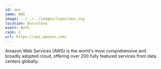 ```yaml
---
id: aws
name: AWS
image: ../../../images/logos/aws.svg
location: Barcelona
event: Both
rank: 2
url: https://aws.amazon.com/
---
```

Amazon Web Services (AWS) is the world's most comprehensive and broadly adopted cloud, offering over 200 fully featured services from data centers globally.
